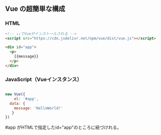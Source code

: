 ## Vue の超簡単な構成

### HTML
```html
<!-- ↓↓でVueがインストールされる -->
<script src="https://cdn.jsdelivr.net/npm/vue/dist/vue.js"></script>

<div id="app">
  <p>
    {{message}}
  </p>
</div>
```

### JavaScript（Vueインスタンス）
```javascript

new Vue({
	el: '#app',
  data: {
    message: 'HelloWorld!'
   }
})

```

#app がHTMLで指定したid="app"のところに紐づけれる。

